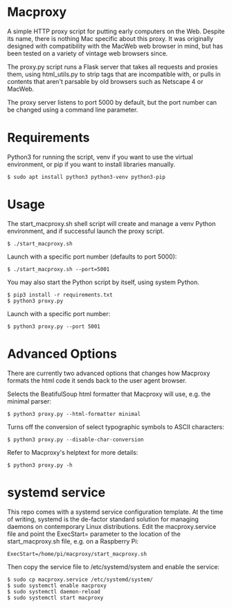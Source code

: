 Macproxy
========

A simple HTTP proxy script for putting early computers on the Web. Despite its name, there is nothing Mac specific about this proxy. It was originally designed with compatibility with the MacWeb web browser in mind, but has been tested on a variety of vintage web browsers since.

The proxy.py script runs a Flask server that takes all requests and proxies them, using html_utils.py to strip tags that are incompatible with, or pulls in contents that aren't parsable by old browsers such as Netscape 4 or MacWeb.

The proxy server listens to port 5000 by default, but the port number can be changed using a command line parameter.

Requirements
============
Python3 for running the script, venv if you want to use the virtual environment, or pip if you want to install libraries manually.

```
$ sudo apt install python3 python3-venv python3-pip
```

Usage
=====
The start_macproxy.sh shell script will create and manage a venv Python environment, and if successful launch the proxy script.

```
$ ./start_macproxy.sh
```

Launch with a specific port number (defaults to port 5000):

```
$ ./start_macproxy.sh --port=5001
```

You may also start the Python script by itself, using system Python.

```
$ pip3 install -r requirements.txt
$ python3 proxy.py
```

Launch with a specific port number:

```
$ python3 proxy.py --port 5001
```

Advanced Options
================
There are currently two advanced options that changes how Macproxy formats the html code it sends back to the user agent browser.

Selects the BeatifulSoup html formatter that Macproxy will use, e.g. the minimal parser:
```
$ python3 proxy.py --html-formatter minimal
```

Turns off the conversion of select typographic symbols to ASCII characters:
```
$ python3 proxy.py --disable-char-conversion
```

Refer to Macproxy's helptext for more details:
```
$ python3 proxy.py -h
```

systemd service
===============
This repo comes with a systemd service configuration template. At the time of writing, systemd is the de-factor standard solution for managing daemons on contemporary Linux distributions.
Edit the macproxy.service file and point the ExecStart= parameter to the location of the start_macproxy.sh file, e.g. on a Raspberry Pi:

```
ExecStart=/home/pi/macproxy/start_macproxy.sh
```

Then copy the service file to /etc/systemd/system and enable the service:

```
$ sudo cp macproxy.service /etc/systemd/system/
$ sudo systemctl enable macproxy
$ sudo systemctl daemon-reload
$ sudo systemctl start macproxy
```
